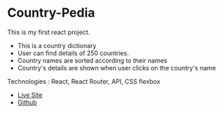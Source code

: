 # Country-Pedia

This is my first react project. 

* This is a country dictionary
* User can find details of 250 countries. 
* Country names are sorted according to their names
* Country's details are shown when user clicks on the country's name

Technologies : React, React Router, API, CSS flexbox

* [Live Site](https://country-pedia.netlify.app/)
* [Github](https://github.com/masfikalam/Country-Pedia)
